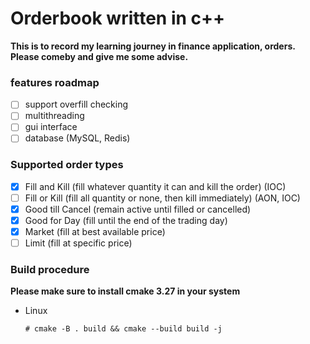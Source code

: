 # Orderbook written in c++

**This is to record my learning journey in finance application, orders. Please comeby and give me some advise.**

### features roadmap

- [ ] support overfill checking
- [ ] multithreading
- [ ] gui interface
- [ ] database (MySQL, Redis)

### Supported order types

- [x] Fill and Kill (fill whatever quantity it can and kill the order) (IOC)
- [ ] Fill or Kill (fill all quantity or none, then kill immediately) (AON, IOC)
- [x] Good till Cancel (remain active until filled or cancelled)
- [x] Good for Day (fill until the end of the trading day)
- [x] Market (fill at best available price)
- [ ] Limit (fill at specific price)

### Build procedure

**Please make sure to install cmake 3.27 in your system**

- Linux

  ```
  # cmake -B . build && cmake --build build -j
  ```
